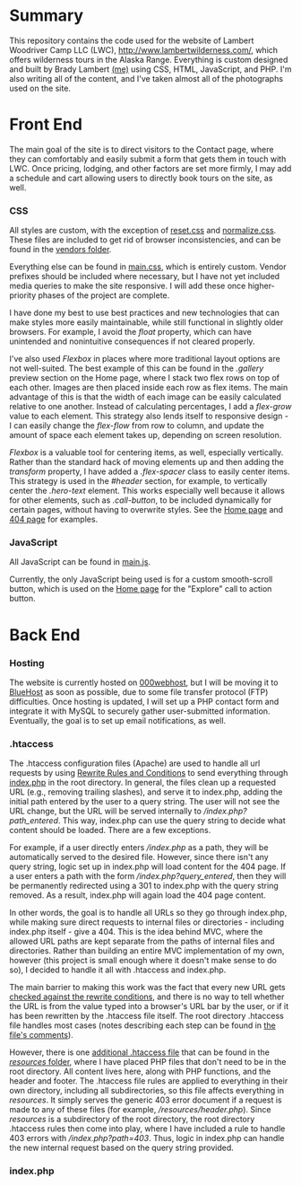 # Summary

This repository contains the code used for the website of Lambert Woodriver Camp LLC (LWC), http://www.lambertwilderness.com/, which offers wilderness tours in the Alaska Range. Everything is custom designed and built by Brady Lambert [(me)](https://github.com/lambertbrady) using CSS, HTML, JavaScript, and PHP. I'm also writing all of the content, and I've taken almost all of the photographs used on the site.

# Front End

The main goal of the site is to direct visitors to the Contact page, where they can comfortably and easily submit a form that gets them in touch with LWC. Once pricing, lodging, and other factors are set more firmly, I may add a schedule and cart allowing users to directly book tours on the site, as well.

### CSS

All styles are custom, with the exception of [reset.css](http://meyerweb.com/eric/tools/css/reset/) and [normalize.css](github.com/necolas/normalize.css). These files are included to get rid of browser inconsistencies, and can be found in the [vendors folder](../master/vendors/).

Everything else can be found in [main.css](../master/main.css), which is entirely custom. Vendor prefixes should be included where necessary, but I have not yet included media queries to make the site responsive. I will add these once higher-priority phases of the project are complete.

I have done my best to use best practices and new technologies that can make styles more easily maintainable, while still functional in slightly older browsers. For example, I avoid the *float* property, which can have unintended and nonintuitive consequences if not cleared properly.

I've also used *Flexbox* in places where more traditional layout options are not well-suited. The best example of this can be found in the *.gallery* preview section on the Home page, where I stack two flex rows on top of each other. Images are then placed inside each row as flex items. The main advantage of this is that the width of each image can be easily calculated relative to one another. Instead of calculating percentages, I add a *flex-grow* value to each element. This strategy also lends itself to responsive design - I can easily change the *flex-flow* from row to column, and update the amount of space each element takes up, depending on screen resolution.

*Flexbox* is a valuable tool for centering items, as well, especially vertically. Rather than the standard hack of moving elements up and then adding the *transform* property, I have added a *.flex-spacer* class to easily center items. This strategy is used in the *#header* section, for example, to vertically center the *.hero-text* element. This works especially well because it allows for other elements, such as *.call-button*, to be included dynamically for certain pages, without having to overwrite styles. See the [Home page](http://www.lambertwilderness.com/) and [404 page](http://www.lambertwilderness.com/404) for examples.

### JavaScript

All JavaScript can be found in [main.js](../master/main.js).

Currently, the only JavaScript being used is for a custom smooth-scroll button, which is used on the [Home page](http://www.lambertwilderness.com/) for the "Explore" call to action button. 

# Back End

### Hosting

The website is currently hosted on [000webhost](https://www.000webhost.com/), but I will be moving it to [BlueHost](https://www.bluehost.com/) as soon as possible, due to some file transfer protocol (FTP) difficulties. Once hosting is updated, I will set up a PHP contact form and integrate it with MySQL to securely gather user-submitted information. Eventually, the goal is to set up email notifications, as well.

### .htaccess

The .htaccess configuration files (Apache) are used to handle all url requests by using [Rewrite Rules and Conditions](http://httpd.apache.org/docs/2.0/mod/mod_rewrite.html#rewriterule) to send everything through [index.php](../master/index.php) in the root directory. In general, the files clean up a requested URL (e.g., removing trailing slashes), and serve it to index.php, adding the initial path entered by the user to a query string. The user will not see the URL change, but the URL will be served internally to */index.php?path_entered*. This way, index.php can use the query string to decide what content should be loaded. There are a few exceptions.

For example, if a user directly enters */index.php* as a path, they will be automatically served to the desired file. However, since there isn't any query string, logic set up in index.php will load content for the 404 page. If a user enters a path with the form */index.php?query_entered*, then they will be permanently redirected using a 301 to index.php with the query string removed. As a result, index.php will again load the 404 page content.

In other words, the goal is to handle all URLs so they go through index.php, while making sure direct requests to internal files or directories - including index.php itself - give a 404. This is the idea behind MVC, where the allowed URL paths are kept separate from the paths of internal files and directories. Rather than building an entire MVC implementation of my own, however (this project is small enough where it doesn't make sense to do so), I decided to handle it all with .htaccess and index.php.

The main barrier to making this work was the fact that every new URL gets [checked against the rewrite conditions](http://httpd.apache.org/docs/2.2/rewrite/tech.html), and there is no way to tell whether the URL is from the value typed into a browser's URL bar by the user, or if it has been rewritten by the .htaccess file itself. The root directory .htaccess file handles most cases (notes describing each step can be found in [the file's comments](../master/.htaccess)).

However, there is one [additional .htaccess file](../master/resources/.htaccess) that can be found in the [*resources* folder](../master/resources), where I have placed PHP files that don't need to be in the root directory. All content lives here, along with PHP functions, and the header and footer. The .htaccess file rules are applied to everything in their own directory, including all subdirectories, so this file affects everything in *resources*. It simply serves the generic 403 error document if a request is made to any of these files (for example, */resources/header.php*). Since *resources* is a subdirectory of the root directory, the root directory .htaccess rules then come into play, where I have included a rule to handle 403 errors with */index.php?path=403*. Thus, logic in index.php can handle the new internal request based on the query string provided.

### index.php

